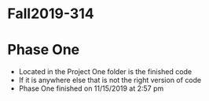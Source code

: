 # Fall2019-314

# Phase One
* Located in the Project One folder is the finished code
* If it is anywhere else that is not the right version of code
* Phase One finished on 11/15/2019 at 2:57 pm
